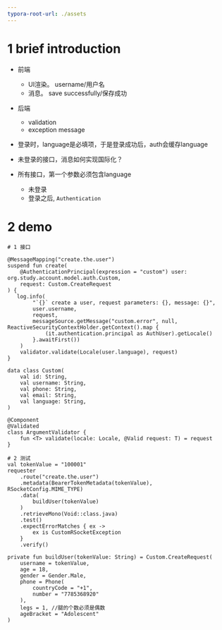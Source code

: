 ```yaml
---
typora-root-url: ./assets
---
```


# 1 brief introduction

- 前端
  - UI渲染。 username/用户名
  - 消息。  save successfully/保存成功
- 后端
  - validation
  - exception message



- 登录时，language是必填项，于是登录成功后，auth会缓存language
- 未登录的接口，消息如何实现国际化？



- 所有接口，第一个参数必须包含language
  - 未登录
  - 登录之后, `Authentication`

# 2 demo

```
# 1 接口

@MessageMapping("create.the.user")
suspend fun create(
    @AuthenticationPrincipal(expression = "custom") user: org.study.account.model.auth.Custom,
    request: Custom.CreateRequest
) {
   log.info(
        "`{}` create a user, request parameters: {}, message: {}",
        user.username,
        request,
        messageSource.getMessage("custom.error", null, ReactiveSecurityContextHolder.getContext().map {
            (it.authentication.principal as AuthUser).getLocale()
        }.awaitFirst())
    )
    validator.validate(Locale(user.language), request)
}

data class Custom(
    val id: String,
    val username: String,
    val phone: String,
    val email: String,
    val language: String,
)

@Component
@Validated
class ArgumentValidator {
    fun <T> validate(locale: Locale, @Valid request: T) = request
}

# 2 测试
val tokenValue = "100001"
requester
    .route("create.the.user")
    .metadata(BearerTokenMetadata(tokenValue), RSocketConfig.MIME_TYPE)
    .data(
        buildUser(tokenValue)
    )
    .retrieveMono(Void::class.java)
    .test()
    .expectErrorMatches { ex ->
        ex is CustomRSocketException
    }
    .verify()

private fun buildUser(tokenValue: String) = Custom.CreateRequest(
    username = tokenValue,
    age = 18,
    gender = Gender.Male,
    phone = Phone(
        countryCode = "+1",
        number = "7785368920"
    ),
    legs = 1, //腿的个数必须是偶数
    ageBracket = "Adolescent"
)
```





